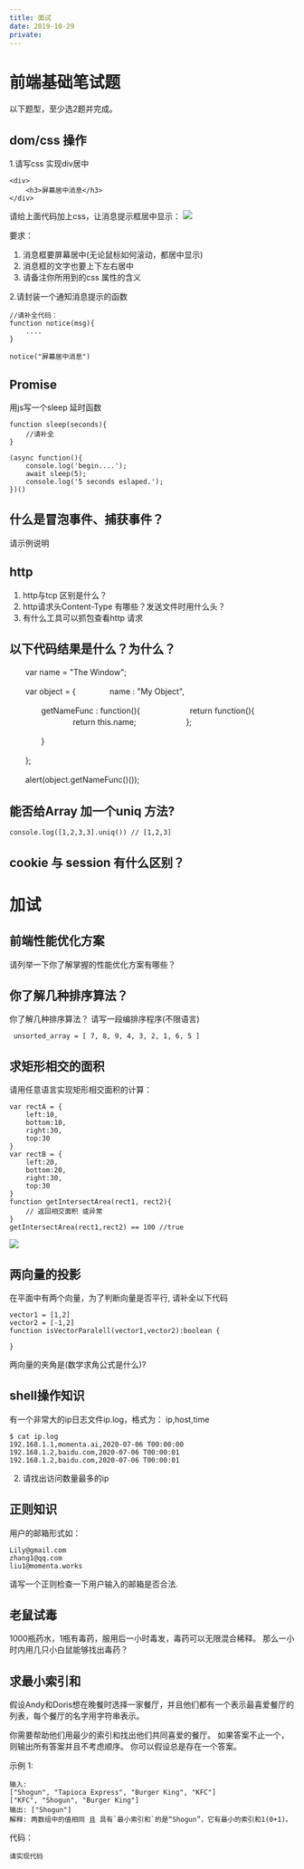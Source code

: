 ```yaml
---
title: 面试
date: 2019-10-29
private: 
---
```

# 前端基础笔试题
以下题型，至少选2题并完成。

## dom/css 操作
1.请写css 实现div居中

    <div>
        <h3>屏幕居中消息</h3>
    </div>

请给上面代码加上css，让消息提示框居中显示：
![](/img/news/js-interview-css-center.png)

要求：
1. 消息框要屏幕居中(无论鼠标如何滚动，都居中显示)
2. 消息框的文字也要上下左右居中
3. 请备注你所用到的css 属性的含义

2.请封装一个通知消息提示的函数

    //请补全代码：
    function notice(msg){
        ....
    }

    notice("屏幕居中消息")

## Promise 
用js写一个sleep 延时函数

    function sleep(seconds){
        //请补全
    }

    (async function(){
        console.log('begin....');
        await sleep(5);
        console.log('5 seconds eslaped.');
    })()

## 什么是冒泡事件、捕获事件？
请示例说明

## http
1. http与tcp 区别是什么？
2. http请求头Content-Type 有哪些？发送文件时用什么头？
1. 有什么工具可以抓包查看http 请求

## 以下代码结果是什么？为什么？
　　var name = "The Window";

　　var object = {
　　　　name : "My Object",

　　　　getNameFunc : function(){
　　　　　　return function(){
　　　　　　　　return this.name;
　　　　　　};

　　　　}

　　};

　　alert(object.getNameFunc()());

## 能否给Array 加一个uniq 方法?

    console.log([1,2,3,3].uniq()) // [1,2,3]

## cookie 与 session 有什么区别？

# 加试
## 前端性能优化方案
请列举一下你了解掌握的性能优化方案有哪些？

## 你了解几种排序算法？
你了解几种排序算法？
请写一段编排序程序(不限语言)

     unsorted_array = [ 7, 8, 9, 4, 3, 2, 1, 6, 5 ]

## 求矩形相交的面积
请用任意语言实现矩形相交面积的计算：

    var rectA = {
        left:10, 
        bottom:10, 
        right:30, 
        top:30
    }
    var rectB = {
        left:20, 
        bottom:20, 
        right:30, 
        top:30
    }
    function getIntersectArea(rect1, rect2){
        // 返回相交面积 或异常
    }
    getIntersectArea(rect1,rect2) == 100 //true

![](/img/news/interview-js.png)

## 两向量的投影
在平面中有两个向量，为了判断向量是否平行, 请补全以下代码

    vector1 = [1,2]
    vector2 = [-1,2]
    function isVectorParalell(vector1,vector2):boolean {

    }

两向量的夹角是(数学求角公式是什么)?

## shell操作知识
有一个非常大的ip日志文件ip.log，格式为： ip,host,time

    $ cat ip.log
    192.168.1.1,momenta.ai,2020-07-06 T00:00:00
    192.168.1.2,baidu.com,2020-07-06 T00:00:01
    192.168.1.2,baidu.com,2020-07-06 T00:00:01

2. 请找出访问数量最多的ip

## 正则知识
用户的邮箱形式如：

    Lily@gmail.com
    zhang1@qq.com
    liu1@momenta.works

请写一个正则检查一下用户输入的邮箱是否合法.

## 老鼠试毒
1000瓶药水，1瓶有毒药，服用后一小时毒发，毒药可以无限混合稀释。
那么一小时内用几只小白鼠能够找出毒药？

## 求最小索引和
假设Andy和Doris想在晚餐时选择一家餐厅，并且他们都有一个表示最喜爱餐厅的列表，每个餐厅的名字用字符串表示。

你需要帮助他们用最少的索引和找出他们共同喜爱的餐厅。 如果答案不止一个，则输出所有答案并且不考虑顺序。 你可以假设总是存在一个答案。

示例 1:

    输入:
    ["Shogun", "Tapioca Express", "Burger King", "KFC"]
    ["KFC", "Shogun", "Burger King"]
    输出: ["Shogun"]
    解释: 两数组中的值相同 且 具有`最小索引和`的是“Shogun”，它有最小的索引和1(0+1)。

代码：

    请实现代码

